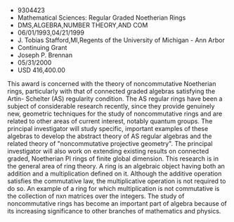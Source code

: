 
* 9304423
* Mathematical Sciences: Regular Graded Noetherian Rings
* DMS,ALGEBRA,NUMBER THEORY,AND COM
* 06/01/1993,04/21/1999
* J. Tobias Stafford,MI,Regents of the University of Michigan - Ann Arbor
* Continuing Grant
* Joseph P. Brennan
* 05/31/2000
* USD 416,400.00

This award is concerned with the theory of noncommutative Noetherian rings,
particularly with that of connected graded algebras satisfying the Artin-
Schelter (AS) regularity condition. The AS regular rings have been a subject of
considerable research recently, since they provide genuinely new, geometric
techniques for the study of noncommutative rings and are related to other areas
of current interest, notably quantum groups. The principal investigator will
study specific, important examples of these algebras to develop the abstract
theory of AS regular algebras and the related theory of "noncommutative
projective geometry". The principal investigator will also work on extending
existing results on connected graded, Noetherian PI rings of finite global
dimension. This research is in the general area of ring theory. A ring is an
algebraic object having both an addition and a multiplication defined on it.
Although the additive operation satisfies the commutative law, the
multiplicative operation is not required to do so. An example of a ring for
which multiplication is not commutative is the collection of nxn matrices over
the integers. The study of noncommutative rings has become an important part of
algebra because of its increasing significance to other branches of mathematics
and physics.
